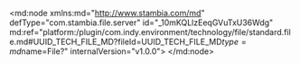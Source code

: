 <?xml version="1.0" encoding="UTF-8"?>
<md:node xmlns:md="http://www.stambia.com/md" defType="com.stambia.file.server" id="_10mKQLlzEeqGVuTxU36Wdg" md:ref="platform:/plugin/com.indy.environment/technology/file/standard.file.md#UUID_TECH_FILE_MD?fileId=UUID_TECH_FILE_MD$type=md$name=File?" internalVersion="v1.0.0">
  <node defType="com.stambia.file.directory" id="_10mKQblzEeqGVuTxU36Wdg" name="Loop_Folder">
    <attribute defType="com.stambia.file.directory.path" id="_10mKQrlzEeqGVuTxU36Wdg" value="%{env:workspace_loc}%/Training/Files_Out/Loop"/>
  </node>
</md:node>
